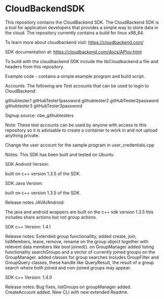 # CloudBackendSDK

This repository contains the CloudBackend SDK.  The CloudBackend SDK is a tool for application developers that provides a simple way to store data in the cloud.  The repository currently contains a build for linux x86_64.

To learn more about cloudbackend visit:
https://cloudbackend.com/

SDK documentation at:
https://cloudbackend.com/docs/APIov.html

To build with the cloudbackend SDK include the libCloudbackend.a file and headers from this repository.

Example code - contains a simple example program and build script.

Accounts: 
The following are Test accounts that can be used to login to CloudBackend:

githubtester1 gitHubTester1password
githubtester2 gitHubTester2password
githubtester3 gitHubTester3password

Signup source: cbe_githubtesters

Note: These test accounts can be used by anyone with access to this repository so it is advisable to create a container to work in and not upload anything private.

Change the user account for the sample program in user_credentials.cpp

Notes: This SDK has been built and tested on Ubuntu

SDK Android Version:

built on c++ version 1.3.5 of the SDK.

SDK Java Version:

built on c++ version 1.3.5 of the SDK.

Release notes JAVA/Android:

The java and android wrappers are built on the c++ sdk version 1.3.5 this includes share actions but not group actions.

SDK c++ Version:
1.4.1

Release notes:
Extended group functionallity, added create, join, listMembers, leave, remove, rename on the group object together with relevent data members like bool joined().
on GroupManager added listing functionality searchGroups and a vector of currently joined groups on the GroupManager.
added classes for group searches includes GroupFilter and GroupQuery classes, these handle like QueryResult, the result of a group search where both joined and non-joined groups may appear.

SDK c++ Version:
1.4.0

Release notes:
Bug fixes, listGroups on groupManager added. CreateAccount added.
New CLI with new extended Readme. 
